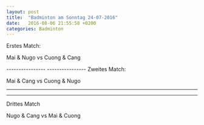 ```yaml
---
layout: post
title:  "Badminton am Sonntag 24-07-2016"
date:   2016-08-06 21:55:58 +0200
categories: Badminton
---
```


Erstes Match:

Mai & Nugo vs Cuong & Cang

<div mi24-video-player video-id="4MQcqk9QQq2wdEfeN5Eqec" player-id="-Yw_TVYkCr9pFdHzSN2c9K" config-type="vmpro" flash-path="//e-qa.video-cdn.net/v2/" api-url="//d-qa.video-cdn.net/play"></div><script src="//e-qa.video-cdn.net/v2/embed.js"></script>
----------------
----------------
Zweites Match:

Mai & Cang vs Cuong & Nugo

<div mi24-video-player video-id="4TKCPwXWXiUp2Z7ZcwX6xi" player-id="-Yw_TVYkCr9pFdHzSN2c9K" config-type="vmpro" flash-path="//e-qa.video-cdn.net/v2/" api-url="//d-qa.video-cdn.net/play"></div><script src="//e-qa.video-cdn.net/v2/embed.js"></script>

----------------
----------------
Drittes Match

Nugo & Cang vs Mai & Cuong

<div mi24-video-player video-id="1WErWuTA8k6M4d4oimqcLn" player-id="-Yw_TVYkCr9pFdHzSN2c9K" config-type="vmpro" flash-path="//e-qa.video-cdn.net/v2/" api-url="//d-qa.video-cdn.net/play"></div><script src="//e-qa.video-cdn.net/v2/embed.js"></script>
